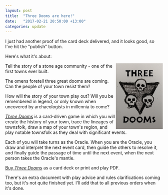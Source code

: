 ```yaml
---
layout: post
title:  "Three Dooms are here!"
date:   "2017-02-21 20:50:00 +13:00"
categories: update
---
```

I just had another proof of the card deck delivered, and it looks good, so I've
hit the "publish" button.

Here's what it's about:

<img src="/images/three_dooms_logo.png" alt="Three skulls logo" width="150" align="right">Tell the story of a stone age community - one of the first towns ever built.

The omens foretell three great dooms are coming. Can the people of your town
resist them?

How will the story of your town play out? Will you be remembered in legend, or
only known when uncovered by archaeologists in millennia to come?

[_Three Dooms_](/three_dooms/) is a card-driven game in which you will create the history of
your town, trace the lineages of townsfolk, draw a map of your town's region,
and play notable townsfolk as they deal with significant events.

Each of you will take turns as the Oracle. When you are the Oracle, you draw and
interpret the next event card, then guide the others to resolve it, and finally
guide the passage of time until the next event, when the next person takes the
Oracle's mantle.

[Buy _Three Dooms_](https://www.drivethrurpg.com/product/199119/Three-Dooms)
as a card deck or print and play PDF.

There's an extra document with play advice and rules clarifications coming too,
but it's not quite finished yet. I'll add that to all previous orders when it's
done.

